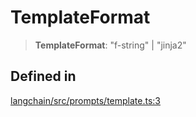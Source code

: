 TemplateFormat
==============

> **TemplateFormat**: "f-string" | "jinja2"

Defined in[](#defined-in "Direct link to Defined in")
------------------------------------------------------

[langchain/src/prompts/template.ts:3](https://github.com/hwchase17/langchainjs/blob/1c1274d/langchain/src/prompts/template.ts#L3)